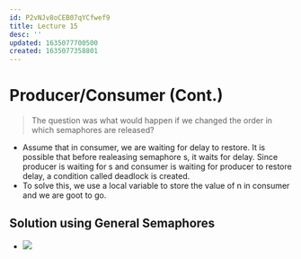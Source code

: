 ```yaml
---
id: P2vNJv8oCEB07qYCfwef9
title: Lecture 15
desc: ''
updated: 1635077700500
created: 1635077358801
---
```


# Producer/Consumer (Cont.)

> The question was what would happen if we changed the order in which semaphores are released?

* Assume that in consumer, we are waiting for delay to restore. It is possible that before realeasing semaphore s, it waits for delay. Since producer is waiting for s and consumer is waiting for producer to restore delay, a condition called deadlock is created.
* To solve this, we use a local variable to store the value of n in consumer and we are goot to go.

## Solution using General Semaphores
* ![](/assets/images/2021-10-24-17-47-13.png)